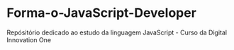 # Forma-o-JavaScript-Developer
Repósitório dedicado ao estudo da linguagem JavaScript - Curso da Digital Innovation One
